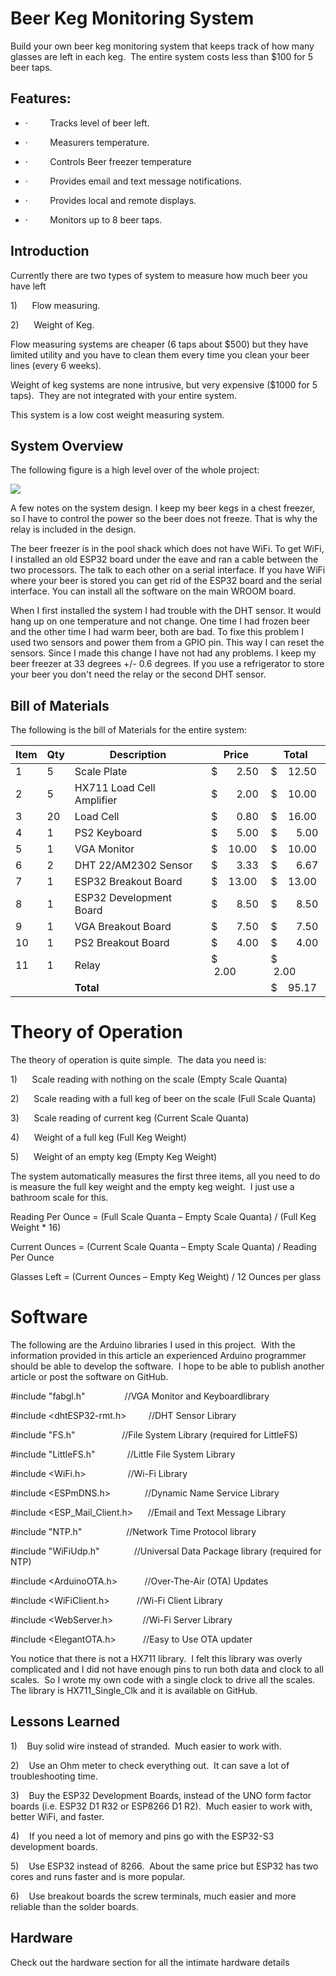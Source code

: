 # Beer Keg Monitoring System

Build your own beer keg monitoring system that keeps track of how many glasses are
left in each keg.  The entire system costs
less than $100 for 5 beer taps.

## Features:

- ·         Tracks level of beer left.

- ·         Measurers temperature.

- ·         Controls Beer freezer temperature

- ·         Provides email and text message notifications.

- ·         Provides local and remote displays.

- ·         Monitors up to 8 beer taps.

## Introduction

Currently there are two types of system to measure how much beer you have left

1)      Flow measuring.

2)      Weight of Keg.

Flow measuring systems are cheaper (6 taps about $500) but they have limited utility and you have to clean them every time you clean your beer lines (every 6 weeks).

Weight of keg systems are none intrusive, but very expensive ($1000 for 5 taps).  They are not integrated with your entire system.

This system is a low cost weight measuring system.

## System Overview

The following figure is a high level over of the whole project:

![](C:\Users\rickl\OneDrive\Documents\GitHub\Beer-Keg-Monitor\Keg_Monitor_System.jpg)

A few notes on the system design.  I keep my beer kegs in a chest freezer, so I have to control the power so the beer does not freeze.  That is why the relay is included in the design.  

The beer freezer is in the pool shack which does not have WiFi.  To get WiFi, I installed an old ESP32 board under the eave and ran a cable between the two processors.  The talk to each other on a serial interface.  If you have WiFi where your beer is stored you can get rid of the ESP32 board and the serial interface.  You can install all the software on the main WROOM board.

When I first installed the system I had trouble with the DHT sensor.  It would hang up on one temperature and not change.  One time I had frozen beer and the other time I had warm beer, both are bad.  To fixe this problem I used two sensors and power them from a GPIO pin.  This way I can reset the sensors.  Since I made this change I have not had any problems.  I keep my beer freezer at 33 degrees +/- 0.6 degrees.  If you use a refrigerator to store your beer you don't need the relay or the second DHT sensor.

## Bill of Materials

The following is the bill of Materials for the entire system:

<style>
</style>

| **Item** | **Qty** | **Description**               | **Price**     | **Total**     |
| -------- | ------- | ----------------------------- | ------------- | ------------- |
| 1        | 5       | Scale Plate                   | $       2.50  | $    12.50    |
| 2        | 5       | HX711 Load Cell<br> Amplifier | $       2.00  | $    10.00    |
| 3        | 20      | Load Cell                     | $       0.80  | $    16.00    |
| 4        | 1       | PS2 Keyboard                  | $       5.00  | $       5.00  |
| 5        | 1       | VGA Monitor                   | $    10.00    | $    10.00    |
| 6        | 2       | DHT 22/AM2302 Sensor          | $       3.33  | $       6.67  |
| 7        | 1       | ESP32 Breakout Board          | $    13.00    | $    13.00    |
| 8        | 1       | ESP32 Development Board       | $       8.50  | $       8.50  |
| 9        | 1       | VGA Breakout Board            | $       7.50  | $       7.50  |
| 10       | 1       | PS2 Breakout Board            | $       4.00  | $       4.00  |
| 11       | 1       | Relay                         | $        2.00 | $        2.00 |
|          |         | **Total**                     |               | $    95.17    |

# Theory of Operation

The theory of operation is quite simple.  The data you need is:

1)      Scale reading with nothing on the scale (Empty Scale Quanta)

2)      Scale reading with a full keg of beer on the scale (Full Scale Quanta)

3)      Scale reading of current keg (Current Scale Quanta)

4)      Weight of a full keg (Full Keg Weight)

5)      Weight of an empty keg (Empty Keg Weight)

The system automatically measures the first three items, all you need to do is measure the full key weight and the empty keg weight.  I just use a bathroom scale for this.

Reading Per Ounce = (Full Scale Quanta – Empty Scale Quanta) / (Full Keg Weight * 16)

Current Ounces = (Current Scale Quanta – Empty Scale Quanta) / Reading Per Ounce

Glasses Left = (Current Ounces – Empty Keg Weight) / 12 Ounces per glass

# Software

The following are the Arduino libraries I used in this project.  With the information provided in this article an experienced Arduino programmer should be able to develop the software.  I hope to be able to publish another article or post the software on GitHub.

#include "fabgl.h"                //VGA Monitor and Keyboardlibrary

#include <dhtESP32-rmt.h>         //DHT Sensor Library

#include "FS.h"                   //File System Library (required for LittleFS)

#include "LittleFS.h"             //Little File System Library 

#include <WiFi.h>                 //Wi-Fi Library

#include <ESPmDNS.h>              //Dynamic Name Service Library

#include <ESP_Mail_Client.h>      //Email and Text Message Library

#include "NTP.h"                  //Network Time Protocol library

#include "WiFiUdp.h"              //Universal Data Package library (required for NTP)

#include <ArduinoOTA.h>           //Over-The-Air (OTA) Updates

#include <WiFiClient.h>           //Wi-Fi Client Library

#include <WebServer.h>            //Wi-Fi Server Library

#include <ElegantOTA.h>           //Easy to Use OTA updater

You notice that there is not a HX711 library.  I felt this library was overly complicated and I did not have enough pins to run both data and clock to all scales.  So I wrote my own code with a single clock to drive all the scales. The library is HX711_Single_Clk and it is available on GitHub.

## Lessons Learned

1)    Buy solid wire instead of stranded.  Much easier to work with.

2)    Use an Ohm meter to check everything out.  It can save a lot of troubleshooting
time. 

3)    Buy the ESP32 Development Boards, instead of the UNO form factor boards (i.e. ESP32 D1 R32 or ESP8266 D1 R2).  Much easier to work with, better WiFi, and faster.

4)    If you need a lot of memory and pins go with the ESP32-S3 development boards.

5)    Use ESP32 instead of 8266.  About the same price but ESP32 has two cores
and runs faster and is more popular. 

6)    Use breakout boards the screw terminals, much easier and more reliable than the solder boards.

## Hardware

Check out the hardware section for all the intimate hardware details
